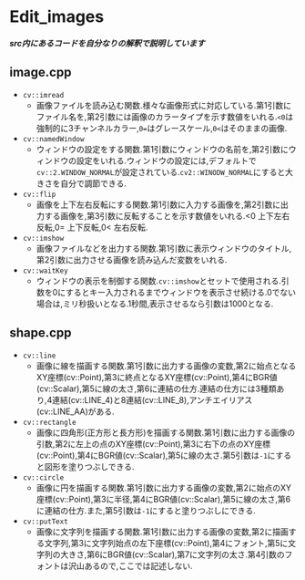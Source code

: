 # Edit_images
***src内にあるコードを自分なりの解釈で説明しています***
## image.cpp
- `cv::imread`
  - 画像ファイルを読み込む関数.様々な画像形式に対応している.第1引数にファイル名を,第2引数には画像のカラータイプを示す数値をいれる.`<0`は強制的に3チャンネルカラー,`0=`はグレースケール,`0<`はそのままの画像.
- `cv::namedWindow`
  - ウィンドウの設定をする関数.第1引数にウィンドウの名前を,第2引数にウィンドウの設定をいれる.ウィンドウの設定には,デフォルトで`cv::2.WINDOW_NORMAL`が設定されている.`cv2::WINODW_NORMAL`にすると大きさを自分で調節できる.
- `cv::flip`
  - 画像を上下左右反転にする関数.第1引数に入力する画像を,第2引数に出力する画像を,第3引数に反転することを示す数値をいれる.<0 上下左右反転,0= 上下反転,0< 左右反転.
- `cv::imshow`
  - 画像ファイルなどを出力する関数.第1引数に表示ウィンドウのタイトル,第2引数に出力させる画像を読み込んだ変数をいれる.
- `cv::waitKey`
  - ウィンドウの表示を制御する関数.`cv::imshow`とセットで使用される.引数を0にするとキー入力されるまでウィンドウを表示させ続ける.0でない場合は,ミリ秒扱いとなる.1秒間,表示させるなら引数は1000となる.
## shape.cpp
- `cv::line`
  - 画像に線を描画する関数.第1引数に出力する画像の変数,第2に始点となるXY座標(cv::Point),第3に終点となるXY座標(cv::Point),第4にBGR値(cv::Scalar),第5に線の太さ,第6に連結の仕方.連結の仕方には3種類あり,4連結(cv::LINE_4)と8連結(cv::LINE_8),アンチエイリアス(cv::LINE_AA)がある.
- `cv::rectangle`
  - 画像に四角形(正方形と長方形)を描画する関数.第1引数に出力する画像の引数,第2に左上の点のXY座標(cv::Point),第3に右下の点のXY座標(cv::Point),第4にBGR値(cv::Scalar),第5に線の太さ.第5引数は`-1`にすると図形を塗りつぶしできる.
- `cv::circle`
  - 画像に円を描画する関数.第1引数に出力する画像の変数,第2に始点のXY座標(cv::Point),第3に半径,第4にBGR値(cv::Scalar),第5に線の太さ,第6に連結の仕方.また,第5引数は`-1`にすると塗りつぶしにできる.
- `cv::putText`
  - 画像に文字列を描画する関数.第1引数に出力する画像の変数,第2に描画する文字列,第3に文字列始点の左下座標(cv::Point),第4にフォント,第5に文字列の大きさ,第6にBGR値(cv::Scalar),第7に文字列の太さ.第4引数のフォントは沢山あるので,ここでは記述しない.
